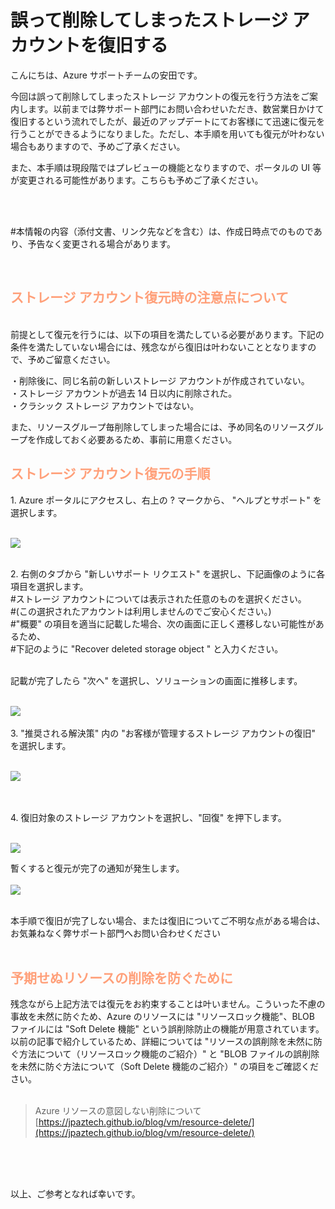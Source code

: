 # 誤って削除してしまったストレージ アカウントを復旧する


こんにちは、Azure サポートチームの安田です。
<br>

今回は誤って削除してしまったストレージ アカウントの復元を行う方法をご案内します。以前までは弊サポート部門にお問い合わせいただき、数営業日かけて復旧するという流れでしたが、最近のアップデートにてお客様にて迅速に復元を行うことができるようになりました。ただし、本手順を用いても復元が叶わない場合もありますので、予めご了承ください。

また、本手順は現段階ではプレビューの機能となりますので、ポータルの UI 等が変更される可能性があります。こちらも予めご了承ください。

<br><br>

\#本情報の内容（添付文書、リンク先などを含む）は、作成日時点でのものであり、予告なく変更される場合があります。

<br>
<font color="LightSalmon">

## ストレージ アカウント復元時の注意点について
</font>
<br>
前提として復元を行うには、以下の項目を満たしている必要があります。下記の条件を満たしていない場合には、残念ながら復旧は叶わないこととなりますので、予めご留意ください。

・削除後に、同じ名前の新しいストレージ アカウントが作成されていない。
<br>
・ストレージ アカウントが過去 14 日以内に削除された。
<br>
・クラシック ストレージ アカウントではない。

また、リソースグループ毎削除してしまった場合には、予め同名のリソースグループを作成しておく必要あるため、事前に用意ください。



<font color="LightSalmon">

## ストレージ アカウント復元の手順
</font>
1. Azure ポータルにアクセスし、右上の ? マークから、 "ヘルプとサポート" を選択します。
<br><br>

![](StorageAccount-Restore\storage3.png)

<br>
2.
右側のタブから "新しいサポート リクエスト" を選択し、下記画像のように各項目を選択します。
<br>#ストレージ アカウントについては表示された任意のものを選択ください。
<br>#(この選択されたアカウントは利用しませんのでご安心ください。)
<br>#"概要" の項目を適当に記載した場合、次の画面に正しく遷移しない可能性があるため、
<br>#下記のように "Recover deleted storage object " と入力ください。

<br>記載が完了したら "次へ" を選択し、ソリューションの画面に推移します。<br><br>

![](StorageAccount-Restore\storage4.png)
<br><br>
3. "推奨される解決策" 内の "お客様が管理するストレージ アカウントの復旧" を選択します。<br><br>


![](StorageAccount-Restore\storage9.png)

<br><br>4. 復旧対象のストレージ アカウントを選択し、"回復" を押下します。<br><br>

![](StorageAccount-Restore\storage7.png)

暫くすると復元が完了の通知が発生します。<br>
<br>![](StorageAccount-Restore\storage10.png)

<br>本手順で復旧が完了しない場合、または復旧についてご不明な点がある場合は、お気兼ねなく弊サポート部門へお問い合わせください
<br><br>




<font color="LightSalmon">

## 予期せぬリソースの削除を防ぐために
</font>
残念ながら上記方法では復元をお約束することは叶いません。こういった不慮の事故を未然に防ぐため、Azure のリソースには "リソースロック機能"、BLOB ファイルには "Soft Delete 機能" という誤削除防止の機能が用意されています。以前の記事で紹介しているため、詳細については "リソースの誤削除を未然に防ぐ方法について（リソースロック機能のご紹介）" と "BLOB ファイルの誤削除を未然に防ぐ方法について（Soft Delete 機能のご紹介）" の項目をご確認ください。<br><br>

>Azure リソースの意図しない削除について<br>
>[https://jpaztech.github.io/blog/vm/resource-delete/](https://jpaztech.github.io/blog/vm/resource-delete/)
<br>

<br><br>
以上、ご参考となれば幸いです。

